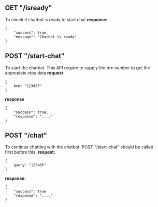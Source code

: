 ## GET "/isready"

To check if chatbot is ready to start chat
**response:**

```
{
    "success": true,
    "message": "Chatbot is ready"
}
```

## POST "/start-chat"

To start the chatbot. This API require to supply the brn number to get the appropiate ctos data
**request**

```
{
    brn: "12345F"
}
```

**response**

```
{
    "success": true,
    "response": "...."
}
```

## POST "/chat"

To continue chatting with the chatbot. POST "/start-chat" should be called first before this.
**request:**

```
{
    query: "12345F"
}
```

**response:**

```
{
    "success": true
    "response": "...."
}
```
